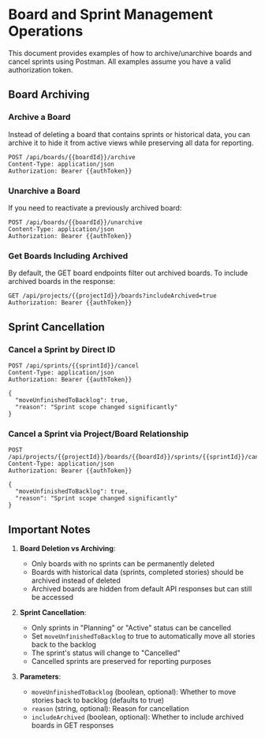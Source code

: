 # Board and Sprint Management Operations

This document provides examples of how to archive/unarchive boards and cancel sprints using Postman. All examples assume you have a valid authorization token.

## Board Archiving

### Archive a Board

Instead of deleting a board that contains sprints or historical data, you can archive it to hide it from active views while preserving all data for reporting.

```http
POST /api/boards/{{boardId}}/archive
Content-Type: application/json
Authorization: Bearer {{authToken}}
```

### Unarchive a Board

If you need to reactivate a previously archived board:

```http
POST /api/boards/{{boardId}}/unarchive
Content-Type: application/json
Authorization: Bearer {{authToken}}
```

### Get Boards Including Archived

By default, the GET board endpoints filter out archived boards. To include archived boards in the response:

```http
GET /api/projects/{{projectId}}/boards?includeArchived=true
Authorization: Bearer {{authToken}}
```

## Sprint Cancellation

### Cancel a Sprint by Direct ID

```http
POST /api/sprints/{{sprintId}}/cancel
Content-Type: application/json
Authorization: Bearer {{authToken}}

{
  "moveUnfinishedToBacklog": true,
  "reason": "Sprint scope changed significantly"
}
```

### Cancel a Sprint via Project/Board Relationship

```http
POST /api/projects/{{projectId}}/boards/{{boardId}}/sprints/{{sprintId}}/cancel
Content-Type: application/json
Authorization: Bearer {{authToken}}

{
  "moveUnfinishedToBacklog": true,
  "reason": "Sprint scope changed significantly"
}
```

## Important Notes

1. **Board Deletion vs Archiving**:
   - Only boards with no sprints can be permanently deleted
   - Boards with historical data (sprints, completed stories) should be archived instead of deleted
   - Archived boards are hidden from default API responses but can still be accessed

2. **Sprint Cancellation**:
   - Only sprints in "Planning" or "Active" status can be cancelled
   - Set `moveUnfinishedToBacklog` to true to automatically move all stories back to the backlog
   - The sprint's status will change to "Cancelled"
   - Cancelled sprints are preserved for reporting purposes

3. **Parameters**:
   - `moveUnfinishedToBacklog` (boolean, optional): Whether to move stories back to backlog (defaults to true)
   - `reason` (string, optional): Reason for cancellation
   - `includeArchived` (boolean, optional): Whether to include archived boards in GET responses 